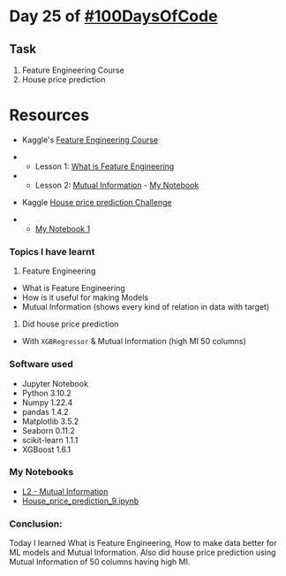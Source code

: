 # Day 25 of [#100DaysOfCode](https://twitter.com/Param3021/status/1541716679163789312)

## Task
1. Feature Engineering Course
2. House price prediction

# Resources
- Kaggle's [Feature Engineering Course](https://www.kaggle.com/learn/feature-engineering)
- - Lesson 1: [What is Feature Engineering](https://www.kaggle.com/code/ryanholbrook/what-is-feature-engineering)
- - Lesson 2: [Mutual Information](https://www.kaggle.com/code/ryanholbrook/mutual-information) - [My Notebook](https://www.kaggle.com/param302/exercise-mutual-information)

- Kaggle [House price prediction Challenge](https://www.kaggle.com/competitions/home-data-for-ml-course/)
- - [My Notebook 1](https://www.kaggle.com/param302/house-price-prediction-11)


### Topics I have learnt
1. Feature Engineering
- What is Feature Engineering
- How is it useful for making Models
- Mutual Information    (shows every kind of relation in data with target)
1. Did house price prediction 
- With `XGBRegressor` & Mutual Information (high MI 50 columns)

### Software used
- Jupyter Notebook
- Python 3.10.2
- Numpy 1.22.4
- pandas 1.4.2
- Matplotlib 3.5.2
- Seaborn 0.11.2
- scikit-learn 1.1.1
- XGBoost 1.6.1

### My Notebooks
- [L2 - Mutual Information](./L2%20-%20Mutual_information.ipynb)
- [House_price_prediction_9.ipynb](./House_price_prediction_11.ipynb)

### Conclusion:
Today I learned What is Feature Engineering, How to make data better for ML models and Mutual Information. Also did house price prediction using Mutual Information of 50 columns having high MI.